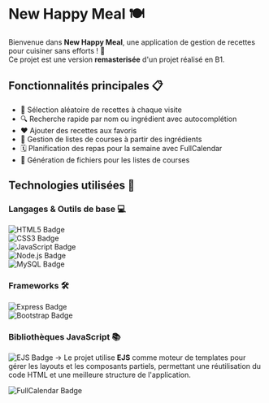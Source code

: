 # New Happy Meal 🍽️

Bienvenue dans **New Happy Meal**, une application de gestion de recettes pour cuisiner sans efforts ! 🎉  
Ce projet est une version **remasterisée** d'un projet réalisé en B1.

## Fonctionnalités principales 📋
- 🎲 Sélection aléatoire de recettes à chaque visite
- 🔍 Recherche rapide par nom ou ingrédient avec autocomplétion
- ❤️ Ajouter des recettes aux favoris
- 🛒 Gestion de listes de courses à partir des ingrédients
- 🗓️ Planification des repas pour la semaine avec FullCalendar
- 📃 Génération de fichiers pour les listes de courses

## Technologies utilisées 🚀

### Langages & Outils de base 💻
![HTML5 Badge](https://img.shields.io/badge/-HTML5-E34F26?logo=html5&logoColor=white)  
![CSS3 Badge](https://img.shields.io/badge/-CSS3-1572B6?logo=css3)  
![JavaScript Badge](https://img.shields.io/badge/-JavaScript-F7DF1E?logo=javascript&logoColor=black)  
![Node.js Badge](https://img.shields.io/badge/-Node.js-339933?logo=nodedotjs&logoColor=white)  
![MySQL Badge](https://img.shields.io/badge/-MySQL-4479A1?logo=mysql&logoColor=white)  

### Frameworks 🛠️
![Express Badge](https://img.shields.io/badge/-Express.js-000000?logo=express&logoColor=white)  
![Bootstrap Badge](https://img.shields.io/badge/-Bootstrap-7952B3?logo=bootstrap&logoColor=white)  

### Bibliothèques JavaScript 📚
![EJS Badge](https://img.shields.io/badge/-EJS-00C7B7?logo=ejs&logoColor=white) -> Le projet utilise **EJS** comme moteur de templates pour gérer les layouts et les composants partiels, permettant une réutilisation du code HTML et une meilleure structure de l'application.

![FullCalendar Badge](https://img.shields.io/badge/-FullCalendar-3E82F7?logo=fullcalendar&logoColor=white)
